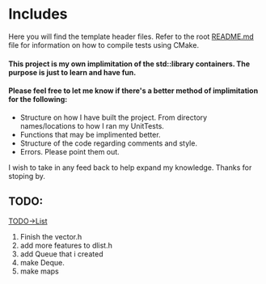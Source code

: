 # Includes 

Here you will find the template header files. Refer to the root [README.md](https://github.com/PIesPnuema/stl_implimitation_practice/blob/main/README.md) file for information on how to 
compile tests using CMake.

#### This project is my own implimitation of the std::library containers. The purpose is just to learn and have fun. 

#### Please feel free to let me know if there's a better method of implimitation for the following:
- Structure on how I have built the project. From directory names/locations to how I ran my UnitTests.
- Functions that may be implimented better. 
- Structure of the code regarding comments and style.
- Errors. Please point them out. 

I wish to take in any feed back to help expand my knowledge. Thanks for stoping by. 

## TODO:
[TODO->List](https://github.com/PIesPnuema/stl_implemetation_practice/blob/main/TODO/check_list.md)

1. Finish the vector.h 
2. add more features to dlist.h
3. add Queue that i created
4. make Deque. 
4. make maps
